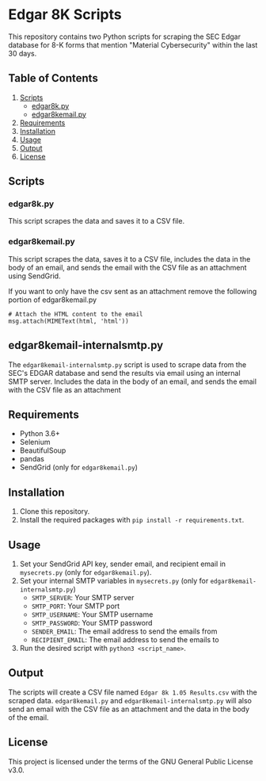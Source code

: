 # Edgar 8K Scripts

This repository contains two Python scripts for scraping the SEC Edgar database for 8-K forms that mention "Material Cybersecurity" within the last 30 days.

## Table of Contents

1. [Scripts](#scripts)
    - [edgar8k.py](#edgar8kpy)
    - [edgar8kemail.py](#edgar8kemailpy)
2. [Requirements](#requirements)
3. [Installation](#installation)
4. [Usage](#usage)
5. [Output](#output)
6. [License](#license)

## Scripts

### edgar8k.py

This script scrapes the data and saves it to a CSV file.

### edgar8kemail.py

This script scrapes the data, saves it to a CSV file, includes the data in the body of an email, and sends the email with the CSV file as an attachment using SendGrid.

If you want to only have the csv sent as an attachment remove the following portion of edgar8kemail.py
```
# Attach the HTML content to the email
msg.attach(MIMEText(html, 'html'))
```
## edgar8kemail-internalsmtp.py

The `edgar8kemail-internalsmtp.py` script is used to scrape data from the SEC's EDGAR database and send the results via email using an internal SMTP server. Includes the data in the body of an email, and sends the email with the CSV file as an attachment


## Requirements

- Python 3.6+
- Selenium
- BeautifulSoup
- pandas
- SendGrid (only for `edgar8kemail.py`)

## Installation

1. Clone this repository.
2. Install the required packages with `pip install -r requirements.txt`.

## Usage

1. Set your SendGrid API key, sender email, and recipient email in `mysecrets.py` (only for `edgar8kemail.py`).
2. Set your internal SMTP variables in `mysecrets.py` (only for `edgar8kemail-internalsmtp.py`)
    - `SMTP_SERVER`: Your SMTP server
    - `SMTP_PORT`: Your SMTP port
    - `SMTP_USERNAME`: Your SMTP username
    - `SMTP_PASSWORD`: Your SMTP password
    - `SENDER_EMAIL`: The email address to send the emails from
    - `RECIPIENT_EMAIL`: The email address to send the emails to
2. Run the desired script with `python3 <script_name>`.

## Output

The scripts will create a CSV file named `Edgar 8k 1.05 Results.csv` with the scraped data. `edgar8kemail.py` and `edgar8kemail-internalsmtp.py` will also send an email with the CSV file as an attachment and the data in the body of the email.

## License

This project is licensed under the terms of the GNU General Public License v3.0.